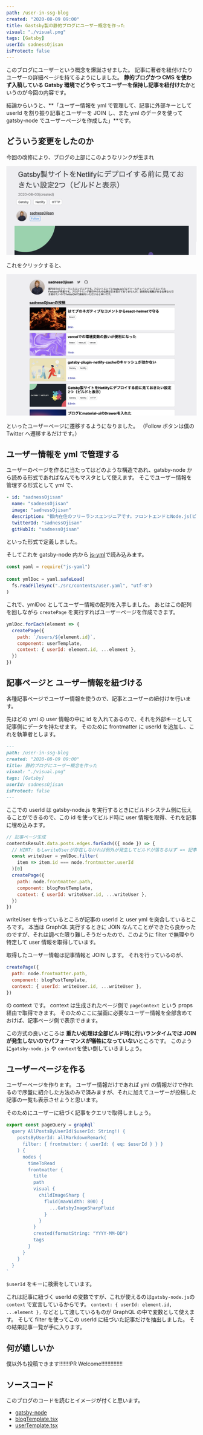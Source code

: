 ```yaml
---
path: /user-in-ssg-blog
created: "2020-08-09 09:00"
title: Gastsby製の静的ブログにユーザー概念を作った
visual: "./visual.png"
tags: [Gatsby]
userId: sadnessOjisan
isProtect: false
---
```


このブログにユーザーという概念を爆誕させました。
記事に著者を紐付けたりユーザーの詳細ページを持てるようにしました。
**静的ブログかつ CMS を使わず入稿している Gatsby 環境でどうやってユーザーを保持し記事を紐付けたか**というのが今回の内容です。

結論からいうと、**「ユーザー情報を yml で管理して、記事に外部キーとして userId を割り振り記事とユーザーを JOIN し、また yml のデータを使って gatsby-node でユーザーページを作成した」**です。

## どういう変更をしたのか

今回の改修により、ブログの上部にこのようなリンクが生まれ

![ブログの上部](./blogheader.png)

これをクリックすると、

![ユーザーページ](./mypage.png)

といったユーザーページに遷移するようになりました。
（Follow ボタンは僕の Twitter へ遷移するだけです。）

## ユーザー情報を yml で管理する

ユーザーのページを作るに当たってはどのような構造であれ、gatsby-node から読める形式であればなんでもマスタとして使えます。
そこでユーザー情報を管理する形式として yml で、

```yml
- id: "sadnessOjisan"
  name: "sadnessOjisan"
  image: "sadnessOjisan"
  description: "都内在住のフリーランスエンジニアです。フロントエンドとNode.js(ビルドツールチェイン+バックエンド)とFirebaseが得意です。プログラミング修行中のため仕事は引き受けておりませんが、技術的な挑戦がある仕事なら引き受けたいのでTwitterDMで連絡をいただけると幸いです。"
  twitterId: "sadnessOjisan"
  gitHubId: "sadnessOjisan"
```

といった形式で定義しました。

そしてこれを gatsby-node 内から [js-yml](https://www.npmjs.com/package/js-yaml)で読み込みます。

```js:title=gatsby-node.js
const yaml = require("js-yaml")

const ymlDoc = yaml.safeLoad(
  fs.readFileSync("./src/contents/user.yaml", "utf-8")
)
```

これで、ymlDoc としてユーザー情報の配列を入手しました。
あとはこの配列を回しながら `createPage` を実行すればユーザーページを作成できます。

```js:title=gatsby-node.js
ymlDoc.forEach(element => {
  createPage({
    path: `/users/${element.id}`,
    component: userTemplate,
    context: { userId: element.id, ...element },
  })
})
```

## 記事ページと ユーザー情報を紐づける

各種記事ページでユーザー情報を使うので、記事とユーザーの紐付けを行います。

先ほどの yml の user 情報の中に id を入れてあるので、それを外部キーとして記事側にデータを持たせます。
そのために frontmatter に userId を追加し、これを執筆者とします。

```md
---
path: /user-in-ssg-blog
created: "2020-08-09 09:00"
title: 静的ブログにユーザー概念を作った
visual: "./visual.png"
tags: [Gatsby]
userId: sadnessOjisan
isProtect: false
---
```

ここでの userId は gatsby-node.js を実行するときにビルドシステム側に伝えることができるので、この id を使ってビルド時に user 情報を取得、それを記事に埋め込みます。

```js:title=gatsby-node.js
// 記事ページ生成
contentsResult.data.posts.edges.forEach(({ node }) => {
  // HINT: もしwriteUserが存在しなければ例外が発生してビルドが落ちるはず => 記事とユーザーが紐づいていない。
  const writeUser = ymlDoc.filter(
    item => item.id === node.frontmatter.userId
  )[0]
  createPage({
    path: node.frontmatter.path,
    component: blogPostTemplate,
    context: { userId: writeUser.id, ...writeUser },
  })
})
```

writeUser を作っているところが記事の userId と user yml を突合しているところです。
本当は GraphQL 実行するときに JOIN なんてことができたら良かったのですが、それは調べた限り難しそうだったので、このように filter で無理やり特定して user 情報を取得しています。

取得したユーザー情報は記事情報と JOIN します。
それを行っているのが、

```js:title=gatsby-node.js
createPage({
  path: node.frontmatter.path,
  component: blogPostTemplate,
  context: { userId: writeUser.id, ...writeUser },
})
```

の context です。
context は生成されたページ側で `pageContext` という props 経由で取得できます。
そのためここに描画に必要なユーザー情報を全部含めておけば、記事ページ側で表示できます。

この方式の良いところは **重たい処理は全部ビルド時に行いランタイムでは JOIN が発生しないのでパフォーマンスが犠牲になっていない**ところです。
このように`gatsby-node.js` や `context`を使い倒していきましょう。

## ユーザーページを作る

ユーザーページを作ります。
ユーザー情報だけであれば yml の情報だけで作れるので序盤に紹介した方法のみで済みますが、それに加えてユーザーが投稿した記事の一覧も表示させようと思います。

そのためにユーザーに紐づく記事をクエリで取得しましょう。

```js
export const pageQuery = graphql`
  query AllPostsByUserId($userId: String!) {
    postsByUserId: allMarkdownRemark(
      filter: { frontmatter: { userId: { eq: $userId } } }
    ) {
      nodes {
        timeToRead
        frontmatter {
          title
          path
          visual {
            childImageSharp {
              fluid(maxWidth: 800) {
                ...GatsbyImageSharpFluid
              }
            }
          }
          created(formatString: "YYYY-MM-DD")
          tags
        }
      }
    }
  }
`
```

`$userId` をキーに検索をしています。

これは記事に紐づく userId の変数ですが、これが使えるのは`gatsby-node.js`の`context` で宣言しているからです。
`context: { userId: element.id, ...element },` などとして渡しているものが GraphQL の中で変数として使えます。
そして filter を使ってこの userId に紐づいた記事だけを抽出しました。
その結果記事一覧が手に入ります。

## 何が嬉しいか

僕以外も投稿できます!!!!!!!PR Welcome!!!!!!!!!!!!!!

## ソースコード

このブログのコードを読むとイメージが付くと思います。

- [gatsby-node](https://github.com/sadnessOjisan/blog.ojisan.io/blob/v2.3.0/gatsby-node.js)
- [blogTemplate.tsx](https://github.com/sadnessOjisan/blog.ojisan.io/blob/v2.3.0/src/templates/blogTemplate.tsx)
- [userTemplate.tsx](https://github.com/sadnessOjisan/blog.ojisan.io/blob/v2.3.0/src/templates/userTemplate.tsx)
